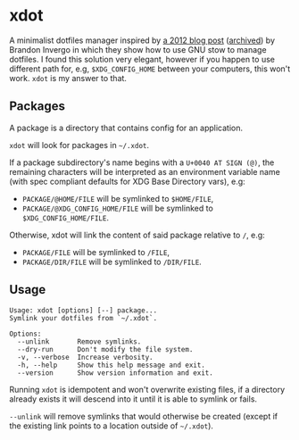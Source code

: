 # xdot

A minimalist dotfiles manager inspired by [a 2012 blog post][1] ([archived][2])
by Brandon Invergo in which they show how to use GNU stow to manage dotfiles. I
found this solution very elegant, however if you happen to use different path
for, e.g, `$XDG_CONFIG_HOME` between your computers, this won't work. `xdot` is
my answer to that.

## Packages

A package is a directory that contains config for an application.

`xdot` will look for packages in `~/.xdot`.

If a package subdirectory's name begins with a `U+0040 AT SIGN (@)`, the
remaining characters will be interpreted as an environment variable name (with
spec compliant defaults for XDG Base Directory vars), e.g:

- `PACKAGE/@HOME/FILE` will be symlinked to `$HOME/FILE`,
- `PACKAGE/@XDG_CONFIG_HOME/FILE` will be symlinked to `$XDG_CONFIG_HOME/FILE`.

Otherwise, xdot will link the content of said package relative to `/`, e.g:

- `PACKAGE/FILE` will be symlinked to `/FILE`,
- `PACKAGE/DIR/FILE` will be symlinked to `/DIR/FILE`.

## Usage

```
Usage: xdot [options] [--] package...
Symlink your dotfiles from `~/.xdot`.

Options:
  --unlink       Remove symlinks.
  --dry-run      Don't modify the file system.
  -v, --verbose  Increase verbosity.
  -h, --help     Show this help message and exit.
  --version      Show version information and exit.
```

Running `xdot` is idempotent and won't overwrite existing files, if a directory
already exists it will descend into it until it is able to symlink or fails.

`--unlink` will remove symlinks that would otherwise be created (except if the
existing link points to a location outside of `~/.xdot`).

[1]: http://brandon.invergo.net/news/2012-05-26-using-gnu-stow-to-manage-your-dotfiles.html
[2]: https://web.archive.org/web/20220617221459/http://brandon.invergo.net/news/2012-05-26-using-gnu-stow-to-manage-your-dotfiles.html
[3]: https://specifications.freedesktop.org/basedir-spec/0.8/
